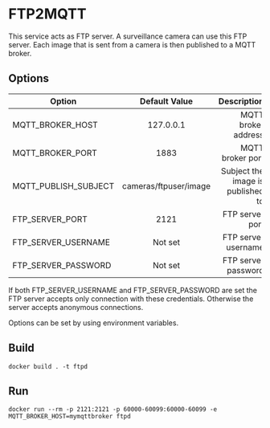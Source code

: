 # FTP2MQTT

This service acts as FTP server. A surveillance camera can use this FTP server. Each image that is sent from a camera is then published to a MQTT broker.

## Options

| Option        | Default Value  | Description  |
| ------------- |:-------------:| -----:|
| MQTT_BROKER_HOST | 127.0.0.1 | MQTT broker address |
| MQTT_BROKER_PORT      | 1883      |   MQTT broker port |
| MQTT_PUBLISH_SUBJECT | cameras/ftpuser/image | Subject the image is published to |
| FTP_SERVER_PORT | 2121      |    FTP server port |
| FTP_SERVER_USERNAME | Not set | FTP server username |
| FTP_SERVER_PASSWORD | Not set | FTP server password |

If both FTP_SERVER_USERNAME and FTP_SERVER_PASSWORD are set the FTP server accepts only connection with these credentials. Otherwise the server accepts anonymous connections.

Options can be set by using environment variables.

## Build

```
docker build . -t ftpd
```

## Run

```
docker run --rm -p 2121:2121 -p 60000-60099:60000-60099 -e MQTT_BROKER_HOST=mymqttbroker ftpd
```

